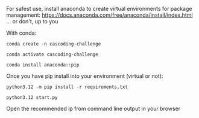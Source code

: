 For safest use, install anaconda to create virtual environments for package management: https://docs.anaconda.com/free/anaconda/install/index.html
... or don't, up to you

With conda: 

```conda create -n cascoding-challenge```

```conda activate cascoding-challenge```

```conda install anaconda::pip```

Once you have pip install into your environment (virtual or not):


```python3.12 -m pip install -r requirements.txt```

```python3.12 start.py```

Open the recommended ip from command line output in your browser
